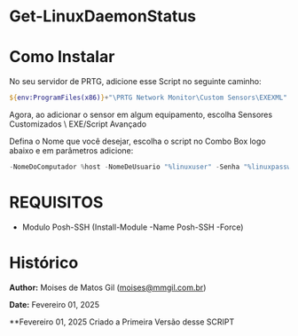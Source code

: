 # Get-LinuxDaemonStatus

# Como Instalar
    
No seu servidor de PRTG, adicione esse Script no seguinte caminho:

```powershell
${env:ProgramFiles(x86)}+"\PRTG Network Monitor\Custom Sensors\EXEXML"
```

Agora, ao adicionar o sensor em algum equipamento, escolha Sensores Customizados \ EXE/Script Avançado

Defina o Nome que você desejar, escolha o script no Combo Box logo abaixo e em parâmetros adicione:

```powershell
-NomeDoComputador %host -NomeDeUsuario "%linuxuser" -Senha "%linuxpassword" -Daemon "sshd", "apache2", "mysql"
```

# REQUISITOS

- Modulo Posh-SSH (Install-Module -Name Posh-SSH -Force)

# Histórico

**Author:** Moises de Matos Gil (moises@mmgil.com.br)

**Date:**   Fevereiro 01, 2025

**Fevereiro 01, 2025 Criado a Primeira Versão desse SCRIPT